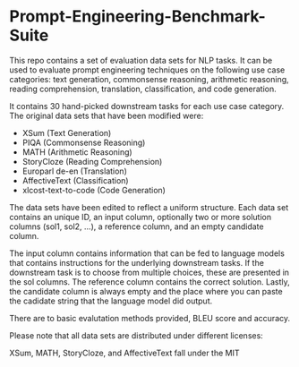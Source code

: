 # Prompt-Engineering-Benchmark-Suite
This repo contains a set of evaluation data sets for NLP tasks. It can be used to evaluate prompt engineering techniques on the following use case categories: text generation, commonsense reasoning, arithmetic reasoning, reading comprehension, translation, classification, and code generation. 

It contains 30 hand-picked downstream tasks for each use case category. The original data sets that have been modified were:
- XSum (Text Generation)
- PIQA (Commonsense Reasoning)
- MATH (Arithmetic Reasoning)
- StoryCloze (Reading Comprehension)
- Europarl de-en (Translation)
- AffectiveText (Classification)
- xlcost-text-to-code (Code Generation)

The data sets have been edited to reflect a uniform structure. Each data set contains an unique ID, an input column, optionally two or more solution columns (sol1, sol2, ...), a reference column, and an empty candidate column.

The input column contains information that can be fed to language models that contains instructions for the underlying downstream tasks. If the downstream task is to choose from multiple choices, these are presented in the sol columns. The reference column contains the correct solution. Lastly, the candidate column is always empty and the place where you can paste the cadidate string that the language model did output. 

There are to basic evalutation methods provided, BLEU score and accuracy. 

Please note that all data sets are distributed under different licenses:

XSum, MATH, StoryCloze, and AffectiveText fall under the MIT

